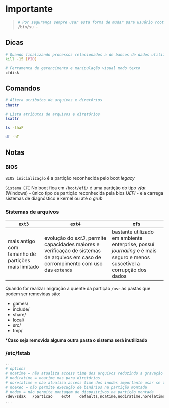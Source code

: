 # Importante

>```bash
># Por segurança sempre usar esta forma de mudar para usuário root
>/bin/su -
>```

## Dicas

```bash
# Quando finalizando processos relacionados a de bancos de dados utilizar o kill *amigável* para evitar corrupção de dados
kill -15 [PID]
```

```bash
# Ferramenta de gerencimento e manipulação visual modo texto
cfdisk
```

## Comandos

```bash
# Altera atributos de arquivos e diretórios
chattr

# Lista atributos de arquivos e diretórios
lsattr
```

```bash
ls -lhaF

df -hT
```

## Notas

### BIOS

`BIOS inicialização` é a partição reconhecida pelo boot _legacy_

`Sistema EFI` No boot fica em `/boot/efi/` é uma partição do tipo _vfat_ (Windows) - único tipo de partição reconhecida pela bios *UEFI* - ela carrega sistemas de diagnóstico e kernel ou até o _grub_

### Sistemas de arquivos
 
| `ext3` | `ext4` | `xfs` |
| --- | --- | --- |
| mais antigo com tamanho de partições mais limitado | evolução do _ext3_, permite capacidades maiores e verificação de sistemas de arquivos em caso de corrompimento com uso das `extends` | bastante utilizado em ambiente enterprise, possuí _journaling_ e é mais seguro e menos suscetível a corrupção dos dados |

Quando for realizar migração a quente da partição `/usr` as pastas que podem ser removidas são:

* games/
* include/
* share/
* local/
* src/
* tmp/

***Caso seja removida alguma outra pasta o sistema será inutilizado**

### /etc/fstab

```bash
...
# options 
# noatime = não atualiza access time dos arquivos reduzindo a gravação do sistema de arquivos
# nodiratime = noatime mas para diretórios
# norelatime = não atualiza access time dos inodes importante usar se tiver noatime
# noexec = não permite execução de binários na partição montada
# nodev = não permite montagem de dispositivos na partição montada
/dev/sdaX   /particao    ext4    defaults,noatime,nodiratime,norelatime,noexec   0 0
...
```
